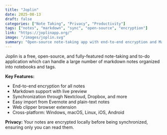 ```yaml
---
title: "Joplin"
date: 2025-08-13
draft: false
categories: ["Note Taking", "Privacy", "Productivity"]
tags: ["notes", "markdown", "sync", "open-source", "encryption"]
link: "https://joplinapp.org/"
image: "/images/joplin.svg"
summary: "Open-source note-taking app with end-to-end encryption and Markdown support."
---
```


Joplin is a free, open-source, and fully-featured note-taking and to-do application which can handle a large number of markdown notes organized into notebooks and tags.

**Key Features:**

- End-to-end encryption for all notes
- Markdown support with live preview
- Synchronization through Nextcloud, Dropbox, and more
- Easy import from Evernote and plain-text notes
- Web clipper browser extension
- Cross-platform: Windows, macOS, Linux, iOS, Android

**Privacy:** Your notes are encrypted locally before being synchronized, ensuring only you can read them.
